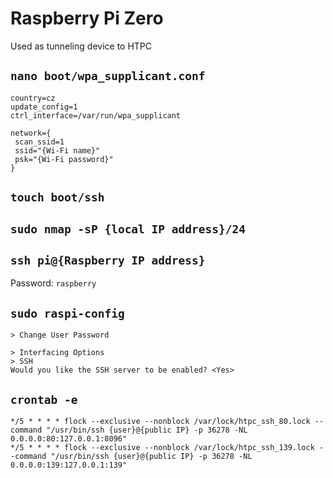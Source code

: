 # Raspberry Pi Zero

Used as tunneling device to HTPC


## `nano boot/wpa_supplicant.conf`

```
country=cz
update_config=1
ctrl_interface=/var/run/wpa_supplicant

network={
 scan_ssid=1
 ssid="{Wi-Fi name}"
 psk="{Wi-Fi password}"
}
```


## `touch boot/ssh`


## `sudo nmap -sP {local IP address}/24`


## `ssh pi@{Raspberry IP address}`

Password: `raspberry`


## `sudo raspi-config`

```
> Change User Password
```

```
> Interfacing Options
> SSH
Would you like the SSH server to be enabled? <Yes>
```


## `crontab -e`

```
*/5 * * * * flock --exclusive --nonblock /var/lock/htpc_ssh_80.lock --command "/usr/bin/ssh {user}@{public IP} -p 36278 -NL 0.0.0.0:80:127.0.0.1:8096"
*/5 * * * * flock --exclusive --nonblock /var/lock/htpc_ssh_139.lock --command "/usr/bin/ssh {user}@{public IP} -p 36278 -NL 0.0.0.0:139:127.0.0.1:139"
```
